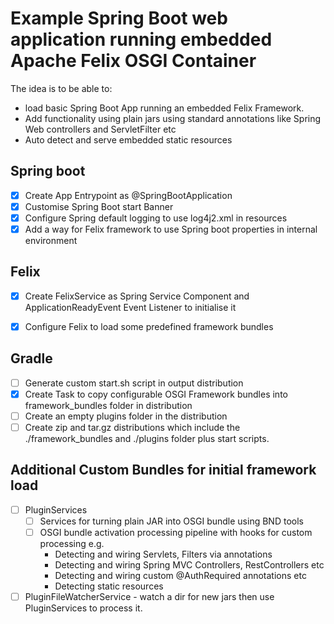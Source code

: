 # Example Spring Boot web application running embedded Apache Felix OSGI Container

>> 
The idea is to be able to:
* load basic Spring Boot App running an embedded Felix Framework.
* Add functionality using plain jars using standard annotations like Spring Web controllers and ServletFilter etc
* Auto detect and serve embedded static resources


## Spring boot
- [x] Create App Entrypoint as @SpringBootApplication
- [x] Customise Spring Boot start Banner
- [x] Configure Spring default logging to use log4j2.xml in resources
- [x] Add a way for Felix framework to use Spring boot properties in internal environment

## Felix
- [x] Create FelixService as Spring Service Component and ApplicationReadyEvent Event Listener to initialise it
- [x] Configure Felix to load some predefined framework bundles


## Gradle
- [ ] Generate custom start.sh script in output distribution
- [x] Create Task to copy configurable OSGI Framework bundles into framework_bundles folder in distribution
- [ ] Create an empty plugins folder in the distribution
- [ ] Create zip and tar.gz distributions which include the ./framework_bundles and ./plugins folder plus start scripts.

## Additional Custom Bundles for initial framework load
- [ ] PluginServices 
	- [ ] Services for turning plain JAR into OSGI bundle using BND tools
	- [ ] OSGI bundle activation processing pipeline with hooks for custom processing e.g.
		- Detecting and wiring Servlets, Filters via annotations
		- Detecting and wiring Spring MVC Controllers, RestControllers etc
		- Detecting and wiring custom @AuthRequired annotations etc
		- Detecting static resources
	
- [ ] PluginFileWatcherService - watch a dir for new jars then use PluginServices to process it.